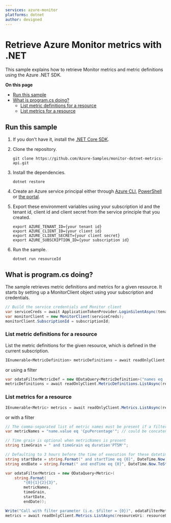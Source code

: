 ```yaml
---
services: azure-monitor
platforms: dotnet
author: devigned
---
```


# Retrieve Azure Monitor metrics with .NET

This sample explains how to retrieve Monitor metrics and metric definitions using the Azure .NET SDK.

**On this page**

- [Run this sample](#run)
- [What is program.cs doing?](#example)
    - [List metric definitions for a resource](#list-metricdefinitions)
    - [List metrics for a resource](#list-metrics)

<a id="run"></a>
## Run this sample

1. If you don't have it, install the [.NET Core SDK](https://www.microsoft.com/net/core).

1. Clone the repository.

    ```
    git clone https://github.com/Azure-Samples/monitor-dotnet-metrics-api.git
    ```

1. Install the dependencies.

    ```
    dotnet restore
    ```

1. Create an Azure service principal either through
    [Azure CLI](https://azure.microsoft.com/documentation/articles/resource-group-authenticate-service-principal-cli/),
    [PowerShell](https://azure.microsoft.com/documentation/articles/resource-group-authenticate-service-principal/)
    or [the portal](https://azure.microsoft.com/documentation/articles/resource-group-create-service-principal-portal/).

1. Export these environment variables using your subscription id and the tenant id, client id and client secret from the service principle that you created. 

    ```
    export AZURE_TENANT_ID={your tenant id}
    export AZURE_CLIENT_ID={your client id}
    export AZURE_CLIENT_SECRET={your client secret}
    export AZURE_SUBSCRIPTION_ID={your subscription id}
    ```

1. Run the sample.

    ```
    dotnet run resourceId
    ```

<a id="example"></a>
## What is program.cs doing?

The sample retrieves metric definitions and metrics for a given resource.
It starts by setting up a MonitorClient object using your subscription and credentials.

```csharp
// Build the service credentials and Monitor client
var serviceCreds = await ApplicationTokenProvider.LoginSilentAsync(tenantId, clientId, secret);
var monitorClient = new MonitorClient(serviceCreds);
monitorClient.SubscriptionId = subscriptionId;
```

<a id="list-metricdefinitions"></a>
### List metric definitions for a resource

List the metric definitions for the given resource, which is defined in the current subscription.

```csharp
IEnumerable<MetricDefinition> metricDefinitions = await readOnlyClient.MetricDefinitions.ListAsync(resourceUri: resourceUri, cancellationToken: new CancellationToken());
```

or using a filter

```csharp
var odataFilterMetricDef = new ODataQuery<MetricDefinition>("names eq 'CpuPercentage'");
metricDefinitions = await readOnlyClient.MetricDefinitions.ListAsync(resourceUri: resourceUri, odataQuery: odataFilterMetricDef, cancellationToken: new CancellationToken());
```

<a id="list-metrics"></a>
### List metrics for a resource

```csharp
IEnumerable<Metric> metrics = await readOnlyClient.Metrics.ListAsync(resourceUri: resourceUri, cancellationToken: CancellationToken.None);
```

or with a filter

```csharp
// The comma-separated list of metric names must be present if a filter is used
var metricNames = "name.value eq 'CpuPercentage'"; // could be concatenated with " or name.value eq '<another name>'" ...

// Time grain is optional when metricNames is present
string timeGrain = " and timeGrain eq duration'PT5M'";

// Defaulting to 3 hours before the time of execution for these datetimes
string startDate = string.Format(" and startTime eq {0}", DateTime.Now.AddHours(-3).ToString("o"));
string endDate = string.Format(" and endTime eq {0}", DateTime.Now.ToString("o"));

var odataFilterMetrics = new ODataQuery<Metric>(
    string.Format(
        "{0}{1}{2}{3}",
        metricNames,
        timeGrain,
        startDate,
        endDate));

Write("Call with filter parameter (i.e. $filter = {0})", odataFilterMetrics);
metrics = await readOnlyClient.Metrics.ListAsync(resourceUri: resourceUri, odataQuery: odataFilterMetrics, cancellationToken: CancellationToken.None);
```
